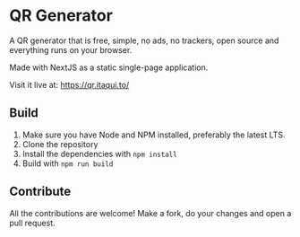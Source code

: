 # QR Generator

A QR generator that is free, simple, no ads, no trackers, open source and everything runs on your browser.

Made with NextJS as a static single-page application.

Visit it live at: https://qr.itaqui.to/

## Build

1. Make sure you have Node and NPM installed, preferably the latest LTS.
2. Clone the repository
3. Install the dependencies with `npm install`
4. Build with `npm run build`

## Contribute

All the contributions are welcome! Make a fork, do your changes and open a pull request.
